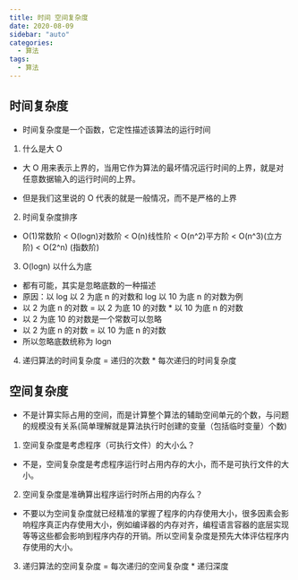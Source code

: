 ```yaml
---
title: 时间 空间复杂度
date: 2020-08-09
sidebar: "auto"
categories:
  - 算法
tags:
  - 算法
---
```


## 时间复杂度

- 时间复杂度是一个函数，它定性描述该算法的运行时间

1.  什么是大 O

- 大 O 用来表示上界的，当用它作为算法的最坏情况运行时间的上界，就是对任意数据输入的运行时间的上界。

- 但是我们这里说的 O 代表的就是一般情况，而不是严格的上界

2.  时间复杂度排序

- O(1)常数阶 < O(logn)对数阶 < O(n)线性阶 < O(n^2)平方阶 < O(n^3)(立方阶) < O(2^n) (指数阶)

3.  O(logn) 以什么为底

- 都有可能，其实是忽略底数的一种描述
- 原因：以 log 以 2 为底 n 的对数和 log 以 10 为底 n 的对数为例
- 以 2 为底 n 的对数 = 以 2 为底 10 的对数 \* 以 10 为底 n 的对数
- 以 2 为底 10 的对数是一个常数可以忽略
- 以 2 为底 n 的对数 = 以 10 为底 n 的对数
- 所以忽略底数统称为 logn

4.  递归算法的时间复杂度 = 递归的次数 \* 每次递归的时间复杂度

## 空间复杂度

- 不是计算实际占用的空间，而是计算整个算法的辅助空间单元的个数，与问题的规模没有关系(简单理解就是算法执行时创建的变量（包括临时变量）个数)

1.  空间复杂度是考虑程序（可执行文件）的大小么？

- 不是，空间复杂度是考虑程序运行时占用内存的大小，而不是可执行文件的大小。

2.  空间复杂度是准确算出程序运行时所占用的内存么？

- 不要以为空间复杂度就已经精准的掌握了程序的内存使用大小，很多因素会影响程序真正内存使用大小，例如编译器的内存对齐，编程语言容器的底层实现等等这些都会影响到程序内存的开销。所以空间复杂度是预先大体评估程序内存使用的大小。

3.  递归算法的空间复杂度 = 每次递归的空间复杂度 \* 递归深度
